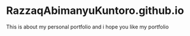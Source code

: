# RazzaqAbimanyuKuntoro.github.io
This is about my personal portfolio and i hope you like my portfolio
